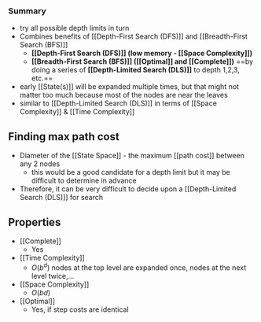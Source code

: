 ### Summary
- try all possible depth limits in turn
- Combines benefits of [[Depth-First Search (DFS)]] and [[Breadth-First Search (BFS)]]
	- **[[Depth-First Search (DFS)]] (low memory - [[Space Complexity]])** 
	- **[[Breadth-First Search (BFS)]] ([[Optimal]] and [[Complete]])** 
	==by doing a series of **[[Depth-Limited Search (DLS)]]** to depth 1,2,3, etc.==
- early [[State(s)]] will be expanded multiple times, but that might not matter too much because most of the nodes are near the leaves
- similar to [[Depth-Limited Search (DLS)]] in terms of [[Space Complexity]] & [[Time Complexity]]
## Finding max path cost
- Diameter of the [[State Space]] - the maximum [[path cost]] between any 2 nodes
	- this would be a good candidate for a depth limit but it may be difficult to determine in advance
- Therefore, it can be very difficult to decide upon a [[Depth-Limited Search (DLS)]] for search
## Properties
- [[Complete]]
    - Yes
- [[Time Complexity]]
    - $O(b^d)$ nodes at the top level are expanded once, nodes at the next level twice,...
- [[Space Complexity]]
    - $O(bd)$
- [[Optimal]]
    - Yes, if step costs are identical